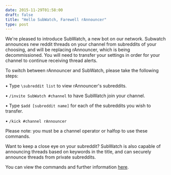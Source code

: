 ```yaml
--- 
date: 2015-11-29T01:58:00
draft: false
title: "Hello SubWatch, Farewell rAnnouncer"
type: post
---
```


We're pleased to introduce SubWatch, a new bot on our network.  Subwatch announces new reddit threads on your channel from subreddits of your choosing, and will be replacing rAnnouncer, which is being decommissioned.  You will need to transfer your settings in order for your channel to continue receiving thread alerts.

To switch between rAnnouncer and SubWatch, please take the following steps:

&bull; Type `\subreddit list` to view rAnnouncer's subreddits.

&bull; `/invite SubWatch #channel` to have SubWatch join your channel.

&bull; Type `$add [subreddit name]` for each of the subreddits you wish to transfer.

&bull; `/kick #channel rAnnouncer`

Please note: you must be a channel operator or halfop to use these commands.

Want to keep a close eye on your subreddit?  SubWatch is also capable of announcing threads based on keywords in the title, and can securely announce threads from private subreddits. 

You can view the commands and further information [here](/SubWatch).